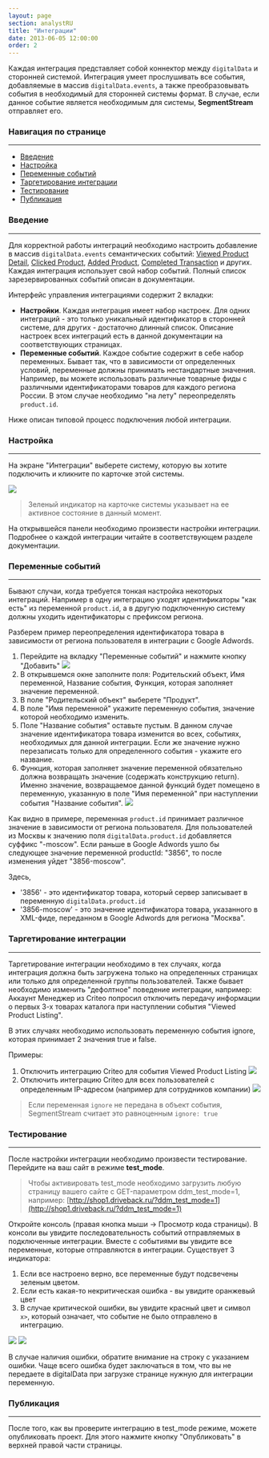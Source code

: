 ```yaml
---
layout: page
section: analystRU
title: "Интеграции"
date: 2013-06-05 12:00:00
order: 2
---
```


Каждая интеграция представляет собой коннектор между `digitalData` и сторонней системой. Интеграция умеет прослушивать все события, добавляемые в массив `digitalData.events`, а также преобразовывать события в необходимый для сторонней системы формат. В случае, если данное событие является необходимым для системы, **SegmentStream** отправляет его.

### Навигация по странице
------
<ul class="page-navigation">
  <li><a href="#0">Введение</a></li>
  <li><a href="#1">Настройка</a></li>
  <li><a href="#2">Переменные событий</a></li>
  <li><a href="#2_1">Таргетирование интеграции</a></li>
  <li><a href="#3">Тестирование</a></li>
  <li><a href="#4">Публикация</a></li>
</ul>

### <a name="0"></a> Введение
------
Для корректной работы интеграций необходимо настроить добавление в массив `digitalData.events` семантических событий: [Viewed Product Detail](/ru/events/viewed-product-detail), [Clicked Product](/ru/events/clicked-product), [Added Product](/ru/events/added-product), [Completed Transaction](/ru/events/completed-transaction) и других. Каждая интеграция использует свой набор событий. Полный список зарезервированных событий описан в документации.

Интерфейс управления интеграциями содержит 2 вкладки:
 - **Настройки**. Каждая интеграция имеет набор настроек. Для одних интеграций - это только уникальный идентификатор в сторонней системе, для других - достаточно длинный список. Описание настроек всех интеграций есть в данной документации на соответствующих страницах.
 - **Переменные событий**. Каждое событие содержит в себе набор переменных. Бывает так, что в зависимости от определенных условий, переменные должны принимать нестандартные значения. Например, вы можете использовать различные товарные фиды с различными идентификаторами товаров для каждого региона России. В этом случае необходимо "на лету" переопределять `product.id`.

Ниже описан типовой процесс подключения любой интеграции.

### <a name="1"></a> Настройка
------
На экране "Интеграции" выберете систему, которую вы хотите подключить и кликните по карточке этой системы.

![](/img/integrations.1.png)

> Зеленый индикатор на карточке системы указывает на ее активное состояние в данный момент.

На открывшейся панели необходимо произвести настройки интеграции. Подробнее о каждой интеграции читайте в соответствующем разделе документации.

### <a name="2"></a> Переменные событий
------
Бывают случаи, когда требуется тонкая настройка некоторых интеграций. Например в одну интеграцию уходят идентификаторы "как есть" из переменной `product.id`, а в другую подключенную систему должны уходить идентификаторы с префиксом региона.

Разберем пример переопределения идентификатора товара в зависимости от региона пользователя в интеграции с Google Adwords.
1. Перейдите на вкладку "Переменные событий" и нажмите кнопку "Добавить"
  ![](/img/integrations.4.png)
2. В открывшемся окне заполните поля: Родительский объект, Имя переменной, Название события, Функция, которая заполняет значение переменной.
3. В поле "Родительский объект" выберете "Продукт".
4. В поле "Имя переменной" укажите переменную события, значение которой необходимо изменить.
5. Поле "Название события" оставьте пустым. В данном случае значение идентификатора товара изменится во всех, событиях, необходимых для данной интеграции. Если же значение нужно перезаписать только для определенного события - укажите его название.
6. Функция, которая заполняет значение переменной обязательно должна возвращать значение (содержать конструкцию return). Именно значение, возвращаемое данной функций будет помещено в переменную, указанную в поле "Имя переменной" при наступлении события "Название события".
  ![](/img/integrations.5.png)

Как видно в примере, переменная `product.id` принимает различное значение в зависимости от региона пользователя. Для пользователей из Москвы к значению поля `digitalData.product.id` добавляется суффикс "-moscow".
Если раньше в Google Adwords ушло бы следующее значение переменной productId: "3856", то после изменения уйдет "3856-moscow".

Здесь,
 - '3856' - это идентификатор товара, который сервер записывает в переменную `digitalData.product.id`
 - '3856-moscow' - это значение идентификатора товара, указанного в XML-фиде, переданном в Google Adwords для региона "Москва".

### <a name="2_1"></a> Таргетирование интеграции
------
Таргетирование интеграции необходимо в тех случаях, когда интеграция должна быть загружена только на определенных страницах или только для определенной группы пользователей. Также бывает необходимо изменить "дефолтное" поведение интеграции, например: Аккаунт Менеджер из Criteo попросил отключить передачу информации о первых 3-х товарах каталога при наступлении события "Viewed Product Listing".

В этих случаях необходимо использовать переменную события ignore, которая принимает 2 значения true и false.

Примеры:
1. Отключить интеграцию Criteo для события Viewed Product Listing
![](/img/integrations.6.png)
2. Отключить интеграцию Criteo для всех пользователей с определенным IP-адресом (например для сотрудников компании)
![](/img/integrations.7.png)

> Если переменная `ignore` не передана в объект события, SegmentStream считает это равноценным `ignore: true`

### <a name="3"></a> Тестирование
------
После настройки интеграции необходимо произвести тестирование. Перейдите на ваш сайт в режиме **test_mode**.

> Чтобы активировать test_mode необходимо загрузить любую страницу вашего сайте с GET-параметром ddm_test_mode=1, например: [http://shop1.driveback.ru/?ddm_test_mode=1](http://shop1.driveback.ru/?ddm_test_mode=1)

Откройте консоль (правая кнопка мыши -> Просмотр кода страницы). В консоли вы увидите последовательность событий отправляемых в подключенные интеграции. Вместе с событиями вы увидите все переменные, которые отправляются в интеграции. Существует 3 индикатора:
1. Если все настроено верно, все переменные будут подсвечены зеленым цветом.
2. Если есть какая-то некритическая ошибка - вы увидите оранжевый цвет
3. В случае критической ошибки, вы увидите красный цвет и символ `x>`, который означает, что событие не было отправлено в интеграцию.

 ![](/img/integrations.2.png)
 ![](/img/integrations.3.png)

В случае наличия ошибки, обратите внимание на строку с указанием ошибки. Чаще всего ошибка будет заключаться в том, что вы не передаете в digitalData при загрузке странице нужную для интеграции переменную.

### <a name="4"></a> Публикация
------
После того, как вы проверите интеграцию в test_mode режиме, можете опубликовать проект. Для этого нажмите кнопку "Опубликовать" в верхней правой части страницы.
